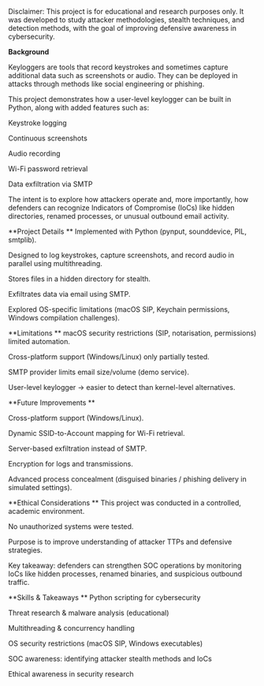 Disclaimer: This project is for educational and research purposes only. It was developed to study attacker methodologies, stealth techniques, and detection methods, with the goal of improving defensive awareness in cybersecurity.

**Background**

Keyloggers are tools that record keystrokes and sometimes capture additional data such as screenshots or audio. They can be deployed in attacks through methods like social engineering or phishing.

This project demonstrates how a user-level keylogger can be built in Python, along with added features such as:

Keystroke logging

Continuous screenshots

Audio recording

Wi-Fi password retrieval

Data exfiltration via SMTP

The intent is to explore how attackers operate and, more importantly, how defenders can recognize Indicators of Compromise (IoCs) like hidden directories, renamed processes, or unusual outbound email activity.


**Project Details
**
Implemented with Python (pynput, sounddevice, PIL, smtplib).

Designed to log keystrokes, capture screenshots, and record audio in parallel using multithreading.

Stores files in a hidden directory for stealth.

Exfiltrates data via email using SMTP.

Explored OS-specific limitations (macOS SIP, Keychain permissions, Windows compilation challenges).

**Limitations
**
macOS security restrictions (SIP, notarisation, permissions) limited automation.

Cross-platform support (Windows/Linux) only partially tested.

SMTP provider limits email size/volume (demo service).

User-level keylogger → easier to detect than kernel-level alternatives.

**Future Improvements
**

Cross-platform support (Windows/Linux).

Dynamic SSID-to-Account mapping for Wi-Fi retrieval.

Server-based exfiltration instead of SMTP.

Encryption for logs and transmissions.

Advanced process concealment (disguised binaries / phishing delivery in simulated settings).

**Ethical Considerations
**
This project was conducted in a controlled, academic environment.

No unauthorized systems were tested.

Purpose is to improve understanding of attacker TTPs and defensive strategies.

Key takeaway: defenders can strengthen SOC operations by monitoring IoCs like hidden processes, renamed binaries, and suspicious outbound traffic.

**Skills & Takeaways
**
Python scripting for cybersecurity

Threat research & malware analysis (educational)

Multithreading & concurrency handling

OS security restrictions (macOS SIP, Windows executables)

SOC awareness: identifying attacker stealth methods and IoCs

Ethical awareness in security research
